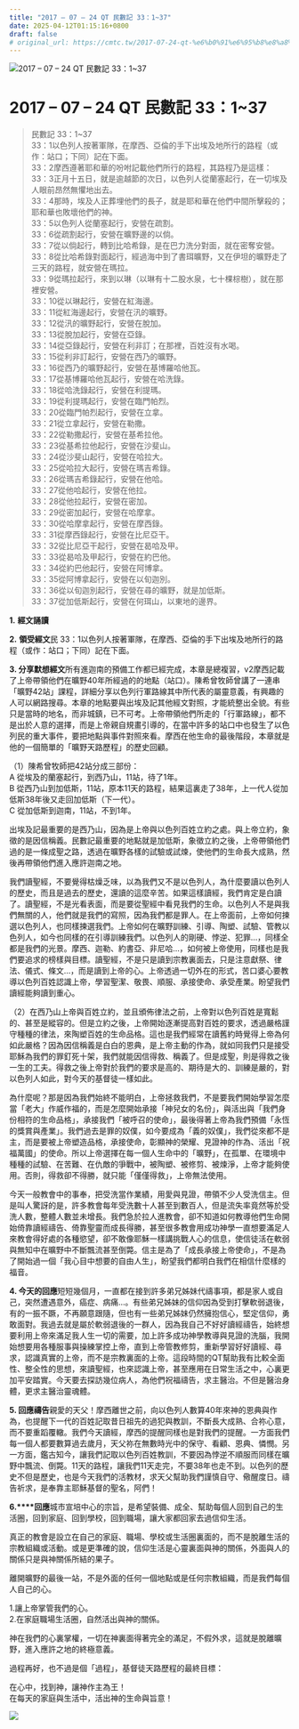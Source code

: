 ```yaml
---
title: "2017 – 07 – 24 QT 民數記 33：1~37"
date: 2025-04-12T01:15:16+0800
draft: false
# original_url: https://cmtc.tw/2017-07-24-qt-%e6%b0%91%e6%95%b8%e8%a8%98-33%ef%bc%9a137
---
```


![2017 – 07 – 24 QT  民數記 33：1\~37](/images/qt.jpg   "2017 – 07 – 24 QT  民數記 33：1\~37")

# 2017 – 07 – 24 QT 民數記 33：1\~37

> 民數記 33：1\~37  
> 33：1以色列人按著軍隊，在摩西、亞倫的手下出埃及地所行的路程（或作：站口；下同）記在下面。  
> 33：2摩西遵著耶和華的吩咐記載他們所行的路程，其路程乃是這樣：  
> 33：3正月十五日，就是逾越節的次日，以色列人從蘭塞起行，在一切埃及人眼前昂然無懼地出去。  
> 33：4那時，埃及人正葬埋他們的長子，就是耶和華在他們中間所擊殺的；耶和華也敗壞他們的神。  
> 33：5以色列人從蘭塞起行，安營在疏割。  
> 33：6從疏割起行，安營在曠野邊的以倘。  
> 33：7從以倘起行，轉到比哈希錄，是在巴力洗分對面，就在密奪安營。  
> 33：8從比哈希錄對面起行，經過海中到了書珥曠野，又在伊坦的曠野走了三天的路程，就安營在瑪拉。  
> 33：9從瑪拉起行，來到以琳（以琳有十二股水泉，七十棵棕樹），就在那裡安營。  
> 33：10從以琳起行，安營在紅海邊。  
> 33：11從紅海邊起行，安營在汛的曠野。  
> 33：12從汛的曠野起行，安營在脫加。  
> 33：13從脫加起行，安營在亞錄。  
> 33：14從亞錄起行，安營在利非訂；在那裡，百姓沒有水喝。  
> 33：15從利非訂起行，安營在西乃的曠野。  
> 33：16從西乃的曠野起行，安營在基博羅哈他瓦。  
> 33：17從基博羅哈他瓦起行，安營在哈洗錄。  
> 33：18從哈洗錄起行，安營在利提瑪。  
> 33：19從利提瑪起行，安營在臨門帕烈。  
> 33：20從臨門帕烈起行，安營在立拿。  
> 33：21從立拿起行，安營在勒撒。  
> 33：22從勒撒起行，安營在基希拉他。  
> 33：23從基希拉他起行，安營在沙斐山。  
> 33：24從沙斐山起行，安營在哈拉大。  
> 33：25從哈拉大起行，安營在瑪吉希錄。  
> 33：26從瑪吉希錄起行，安營在他哈。  
> 33：27從他哈起行，安營在他拉。  
> 33：28從他拉起行，安營在密加。  
> 33：29從密加起行，安營在哈摩拿。  
> 33：30從哈摩拿起行，安營在摩西錄。  
> 33：31從摩西錄起行，安營在比尼亞干。  
> 33：32從比尼亞干起行，安營在曷哈及甲。  
> 33：33從曷哈及甲起行，安營在約巴他。  
> 33：34從約巴他起行，安營在阿博拿。  
> 33：35從阿博拿起行，安營在以旬迦別。  
> 33：36從以旬迦別起行，安營在尋的曠野，就是加低斯。  
> 33：37從加低斯起行，安營在何珥山，以東地的邊界。

**1.** **經文誦讀**

**2.** **領受經文**民 33：1以色列人按著軍隊，在摩西、亞倫的手下出埃及地所行的路程（或作：站口；下同）記在下面。

**3. 分享默想經文**所有進迦南的預備工作都已經完成，本章是總複習，v2摩西記載了上帝帶領他們在曠野40年所經過的的地點（站口）。陳希曾牧師曾講了一連串「曠野42站」課程，詳細分享以色列行軍路線其中所代表的屬靈意義，有興趣的人可以網路搜尋。本章的地點要與出埃及記其他經文對照，才能統整出全貌。有些只是當時的地名，而非城鎮，已不可考。上帝帶領他們所走的「行軍路線」，都不是出於人意的選擇，而是上帝親自規畫引導的，在當中許多的站口中也發生了以色列民的重大事件，要把地點與事件對照來看。摩西在他生命的最後階段，本章就是他的一個簡單的「曠野天路歷程」的歷史回顧。

（1）陳希曾牧師把42站分成三部份：  
A 從埃及的蘭塞起行，到西乃山，11站，待了1年。  
B 從西乃山到加低斯，11站，原本11天的路程，結果這裏走了38年，上一代人從加低斯38年後又走回加低斯（下一代）。  
C 從加低斯到迦南，11站，不到1年。

出埃及記最重要的是西乃山，因為是上帝與以色列百姓立約之處。與上帝立約，象徵的是因信稱義。民數記最重要的地點就是加低斯，象徵立約之後，上帝帶領他們過的是一條成聖之路，透過在曠野各樣的試驗或試煉，使他們的生命長大成熟，然後再帶領他們進入應許迦南之地。

我們讀聖經，不要覺得枯燥乏味，以為我們又不是以色列人，為什麼要讀以色列人的歷史，而且是過去的歷史，還讀的這麼辛苦。如果這樣讀經，我們肯定是白讀了。讀聖經，不是光看表面，而是要從聖經中看見我們的生命。以色列人不是與我們無關的人，他們就是我們的寫照，因為我們都是罪人。在上帝面前，上帝如何揀選以色列人，也同樣揀選我們。上帝如何在曠野訓練、引導、陶塑、試驗、管教以色列人，如今也同樣的在引導訓練我們。以色列人的剛硬、悖逆、犯罪…，同樣全都是我們的光景。摩西、迦勒、約書亞、非尼哈…，如何被上帝使用，同樣也是我們要追求的榜樣與目標。讀聖經，不是只是讀到宗教裏面去，只是注意獻祭、律法、儀式、條文…，而是讀到上帝的心。上帝透過一切外在的形式，苦口婆心要教導以色列百姓認識上帝，學習聖潔、敬畏、順服、承接使命、承受產業。盼望我們讀經能夠讀到重心。

（2）在西乃山上帝與百姓立約，並且頒佈律法之前，上帝對以色列百姓是寬鬆的、甚至是縱容的。但是立約之後，上帝開始逐漸提高對百姓的要求，透過嚴格謹守種種的律法，來陶塑百姓的生命品格。這也是我們經常在讀舊約時覺得上帝為何如此嚴格？因為因信稱義是白白的恩典，是上帝主動的作為，就如同我們只是接受耶穌為我們的罪釘死十架，我們就能因信得救、稱義了。但是成聖，則是得救之後一生的工夫。得救之後上帝對於我們的要求是高的、期待是大的、訓練是嚴的，對以色列人如此，對今天的基督徒一樣如此。

為什麼呢？那是因為我們始終不能明白，上帝拯救我們，不是要我們開始學習怎麼當「老大」作威作福的，而是怎麼開始承接「神兒女的名份」，與活出與「我們身份相符的生命品格」，承接我們「被呼召的使命」，最後得著上帝為我們預備「永恆的獎賞與產業」。我們過去是罪的奴僕，如今要成為「義的奴僕」，我們從來都不是主，而是要被上帝塑造品格，承接使命，彰顯神的榮耀、見證神的作為、活出「祝福萬國」的使命。所以上帝選擇在每一個人生命中的「曠野」，在孤單、在環境中種種的試驗、在苦難、在仇敵的爭戰中，被陶塑、被修剪、被煉淨，上帝才能夠使用。否則，得救卻不得勝，就只能「僅僅得救」，上帝無法使用。

今天一般教會中的事奉，把受洗當作業績，用愛與見證，帶領不少人受洗信主。但是叫人驚訝的是，許多教會每年受洗數十人甚至到數百人，但是流失率竟然等於受洗人數，整體人數並未增長。我們急於拉人進教會，卻不知道如何教導他們生命開始倚靠讀經禱告、倚靠聖靈而成長得勝，甚至很多教會用成功神學一直想要滿足人來教會得好處的各種慾望，卻不敢像耶穌一樣講挑戰人心的信息，使信徒活在軟弱與無知中在曠野中不斷飄流甚至倒斃。信主是為了「成長承接上帝使命」，不是為了開始過一個「我心目中想要的自由人生」，盼望我們都明白我們在相信什麼樣的福音。

**4. 今天的回應**短短幾個月，一直都在接到許多弟兄姊妹代禱事項，都是家人或自己，突然遭遇意外，癌症、病痛…。有些弟兄姊妹的信仰因為受到打擊軟弱退後，有的一振不蹶，不再願意跟隨，但也有一些弟兄姊妹仍然擁抱信心，堅定信仰，勇敢面對。我過去就是屬於軟弱退後的一群人，因為我自己不好好讀經禱告，始終想要利用上帝來滿足我人生一切的需要，加上許多成功神學教導與見證的洗腦，我開始想要用各種服事與操練掌控上帝，直到上帝管教修剪，重新學習好好讀經、尋求，認識真實的上帝，而不是宗教裏面的上帝。這段時間的QT幫助我有比較全面性、整全性的思想，來讀聖經，也來認識上帝，甚至應用在日常生活之中，心裏更加平安踏實。今天要去探訪幾位病人，為他們祝福禱告，求主醫治。不但是醫治身體，更求主醫治靈魂體。

**5. 回應禱告**親愛的天父！摩西離世之前，向以色列人數算40年來神的恩典與作為，也提醒下一代的百姓記取昔日祖先的過犯與教訓，不斷長大成熟、合祢心意，而不要重蹈覆轍。我們今天讀經，摩西的提醒同樣也是對我們的提醒。一方面我們每一個人都要數算過去歲月，天父祢在無數時光中的保守、看顧、恩典、憐憫。另一方面，鑑古知今，讓我們記取以色列百姓教訓，不要因為悖逆不順服而同樣在曠野中飄流、倒斃。11天的路程，讓我們11天走完，不要38年也走不到。以色列的歷史不但是歷史，也是今天我們的活教材，求天父幫助我們謹慎自守、儆醒度日。禱告祈求，是奉靠主耶穌基督的聖名，阿們！

**6.****回應**城市宣培中心的宗旨，是希望裝備、成全、幫助每個人回到自己的生活圈，回到家庭、回到學校，回到職場，讓大家都回家去過信仰生活。

真正的教會是設立在自己的家庭、職場、學校或生活圈裏面的，而不是脫離生活的宗教組織或活動。或是更準確的說，信仰生活是心靈裏面與神的關係，外面與人的關係只是與神關係所結的果子。

離開曠野的最後一站，不是外面的任何一個地點或是任何宗教組織，而是我們每個人自己的心。

1.讓上帝掌管我們的心。  
2.在家庭職場生活圈，自然活出與神的關係。

神在我們的心裏掌權，一切在神裏面得著完全的滿足，不假外求，這就是脫離曠野，進入應許之地的終極意義。

過程再好，也不過是個「過程」，基督徒天路歷程的最終目標：

在心中，找到神，讓神作主為王！  
在每天的家庭與生活中，活出神的生命與旨意！

![](/images/peGjKM9.gif)